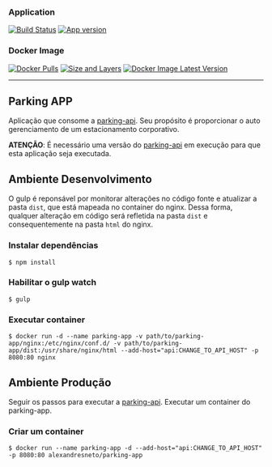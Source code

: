 ### Application
[![Build Status](https://travis-ci.org/AlexandreSNeto/parking-app.svg?branch=master)](https://travis-ci.org/AlexandreSNeto/parking-app)
[![App version](https://badge.fury.io/gh/AlexandreSNeto%2Fparking-app.svg)](https://badge.fury.io/gh/AlexandreSNeto%2Fparking-app)
### Docker Image 
[![Docker Pulls](https://img.shields.io/docker/pulls/alexandresneto/parking-app.svg?maxAge=2592000)](https://hub.docker.com/r/alexandresneto/parking-app/)
[![Size and Layers](https://images.microbadger.com/badges/image/alexandresneto/parking-app.svg)](https://microbadger.com/images/alexandresneto/parking-app)
[![Docker Image Latest Version](https://images.microbadger.com/badges/version/alexandresneto/parking-app.svg)](http://microbadger.com/images/alexandresneto/parking-app)

---

## Parking APP 

Aplicação que consome a [parking-api](https://github.com/gustajz/parking-api).
Seu propósito é proporcionar o auto gerenciamento de um estacionamento corporativo.

**ATENÇÃO**: É necessário uma versão do [parking-api](https://github.com/gustajz/parking-api) em execução para que esta aplicação seja executada.

## Ambiente Desenvolvimento
O gulp é reponsável por monitorar alterações no código fonte e atualizar a pasta `dist`, que está mapeada no container do nginx. Dessa forma, qualquer alteração em código será refletida na pasta `dist` e consequentemente na pasta `html` do nginx.
### Instalar dependências
    $ npm install
### Habilitar o gulp watch
    $ gulp
### Executar container 
    $ docker run -d --name parking-app -v path/to/parking-app/nginx:/etc/nginx/conf.d/ -v path/to/parking-app/dist:/usr/share/nginx/html --add-host="api:CHANGE_TO_API_HOST" -p 8080:80 nginx

## Ambiente Produção
Seguir os passos para executar a [parking-api](https://github.com/gustajz/parking-api).
Executar um container do parking-app.

### Criar um container
    $ docker run --name parking-app -d --add-host="api:CHANGE_TO_API_HOST" -p 8080:80 alexandresneto/parking-app


